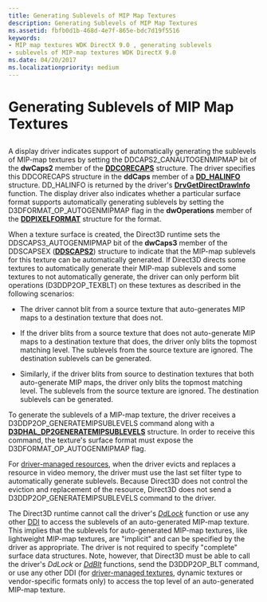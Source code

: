 ```yaml
---
title: Generating Sublevels of MIP Map Textures
description: Generating Sublevels of MIP Map Textures
ms.assetid: fbfb0d1b-468d-4e7f-865e-bdc7d19f5516
keywords:
- MIP map textures WDK DirectX 9.0 , generating sublevels
- sublevels of MIP-map textures WDK DirectX 9.0
ms.date: 04/20/2017
ms.localizationpriority: medium
---
```


# Generating Sublevels of MIP Map Textures


## <span id="ddk_generating_sublevels_of_mip_map_textures_gg"></span><span id="DDK_GENERATING_SUBLEVELS_OF_MIP_MAP_TEXTURES_GG"></span>


A display driver indicates support of automatically generating the sublevels of MIP-map textures by setting the DDCAPS2\_CANAUTOGENMIPMAP bit of the **dwCaps2** member of the [**DDCORECAPS**](https://docs.microsoft.com/windows/desktop/api/ddrawi/ns-ddrawi-_ddcorecaps) structure. The driver specifies this DDCORECAPS structure in the **ddCaps** member of a [**DD\_HALINFO**](https://docs.microsoft.com/windows/desktop/api/ddrawint/ns-ddrawint-_dd_halinfo) structure. DD\_HALINFO is returned by the driver's [**DrvGetDirectDrawInfo**](https://docs.microsoft.com/windows/desktop/api/winddi/nf-winddi-drvgetdirectdrawinfo) function. The display driver also indicates whether a particular surface format supports automatically generating sublevels by setting the D3DFORMAT\_OP\_AUTOGENMIPMAP flag in the **dwOperations** member of the [**DDPIXELFORMAT**](https://docs.microsoft.com/windows-hardware/drivers/ddi/content/ksmedia/ns-ksmedia-_ddpixelformat) structure for the format.

When a texture surface is created, the Direct3D runtime sets the DDSCAPS3\_AUTOGENMIPMAP bit of the **dwCaps3** member of the DDSCAPSEX ([**DDSCAPS2**](https://docs.microsoft.com/previous-versions/windows/hardware/drivers/ff550292(v=vs.85))) structure to indicate that the MIP-map sublevels for this texture can be automatically generated. If Direct3D directs some textures to automatically generate their MIP-map sublevels and some textures to not automatically generate, the driver can only perform blit operations (D3DDP2OP\_TEXBLT) on these textures as described in the following scenarios:

-   The driver cannot blit from a source texture that auto-generates MIP maps to a destination texture that does not.

-   If the driver blits from a source texture that does not auto-generate MIP maps to a destination texture that does, the driver only blits the topmost matching level. The sublevels from the source texture are ignored. The destination sublevels can be generated.

-   Similarly, if the driver blits from source to destination textures that both auto-generate MIP maps, the driver only blits the topmost matching level. The sublevels from the source texture are ignored. The destination sublevels can be generated.

To generate the sublevels of a MIP-map texture, the driver receives a D3DDP2OP\_GENERATEMIPSUBLEVELS command along with a [**D3DHAL\_DP2GENERATEMIPSUBLEVELS**](https://docs.microsoft.com/windows-hardware/drivers/ddi/content/d3dhal/ns-d3dhal-_d3dhal_dp2generatemipsublevels) structure. In order to receive this command, the texture's surface format must expose the D3DFORMAT\_OP\_AUTOGENMIPMAP flag.

For [driver-managed resources](driver-managed-resources.md), when the driver evicts and replaces a resource in video memory, the driver must use the last set filter type to automatically generate sublevels. Because Direct3D does not control the eviction and replacement of the resource, Direct3D does not send a D3DDP2OP\_GENERATEMIPSUBLEVELS command to the driver.

The Direct3D runtime cannot call the driver's [*DdLock*](https://docs.microsoft.com/windows/desktop/api/ddrawint/nc-ddrawint-pdd_surfcb_lock) function or use any other [DDI](direct3d-driver-ddi.md) to access the sublevels of an auto-generated MIP-map texture. This implies that the sublevels for auto-generated MIP-map textures, like lightweight MIP-map textures, are "implicit" and can be specified by the driver as appropriate. The driver is not required to specify "complete" surface data structures. Note, however, that Direct3D must be able to call the driver's *DdLock* or [*DdBlt*](https://docs.microsoft.com/windows/desktop/api/ddrawint/nc-ddrawint-pdd_surfcb_blt) functions, send the D3DDP2OP\_BLT command, or use any other DDI (for [driver-managed textures](driver-managed-textures.md), dynamic textures or vendor-specific formats only) to access the top level of an auto-generated MIP-map texture.

 

 





